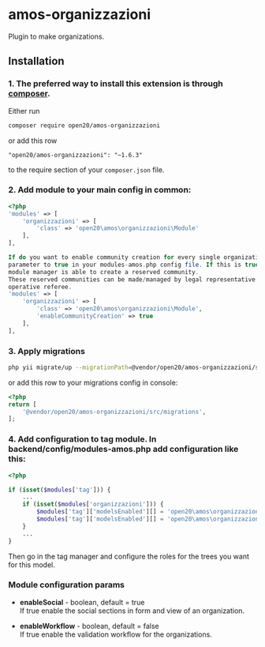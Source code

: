 # amos-organizzazioni

Plugin to make organizations.

## Installation

### 1. The preferred way to install this extension is through [composer](http://getcomposer.org/download/).

Either run

```bash
composer require open20/amos-organizzazioni
```

or add this row

```
"open20/amos-organizzazioni": "~1.6.3"
```

to the require section of your `composer.json` file.


### 2. Add module to your main config in common:
	
```php
<?php
'modules' => [
    'organizzazioni' => [
        'class' => 'open20\amos\organizzazioni\Module'
    ],
],

If do you want to enable community creation for every single organization set this
parameter to true in your modules-amos.php config file. If this is true organization
module manager is able to create a reserved community.
These reserved communities can be made/managed by legal representative and 
operative referee.
'modules' => [
    'organizzazioni' => [
        'class' => 'open20\amos\organizzazioni\Module',
        'enableCommunityCreation' => true
    ],
],

```


### 3. Apply migrations

```bash
php yii migrate/up --migrationPath=@vendor/open20/amos-organizzazioni/src/migrations
```

or add this row to your migrations config in console:

```php
<?php
return [
    '@vendor/open20/amos-organizzazioni/src/migrations',
];
```


### 4. Add configuration to tag module. In backend/config/modules-amos.php add configuration like this:

```php
<?php

if (isset($modules['tag'])) {
    ...
    if (isset($modules['organizzazioni'])) {
        $modules['tag']['modelsEnabled'][] = 'open20\amos\organizzazioni\models\Profilo';
        $modules['tag']['modelsEnabled'][] = 'open20\amos\organizzazioni\models\ProfiloSedi';
    }
    ...
}
```

Then go in the tag manager and configure the roles for the trees you want for this model.

### Module configuration params

* **enableSocial** - boolean, default = true  
If true enable the social sections in form and view of an organization.

* **enableWorkflow** - boolean, default = false  
If true enable the validation workflow for the organizations.
